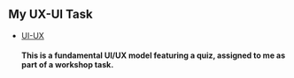  <h2  align="left"> My UX-UI Task</h2>
 <ul>
   <li><a  align="center" href="https://www.linkedin.com/posts/dhanushiya-srinivasan-b57707290_uiuxworkshop-designthinking-activity-7289185837827727360--Xvk?utm_source=social_share_send&utm_medium=android_app&utm_campaign=copy_link">UI-UX</a>
</li>
<h4>This is a fundamental UI/UX model featuring a quiz, assigned to me as part of a workshop task.</h4>
